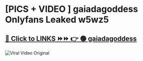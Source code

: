 
 # [PICS + VIDEO ] gaiadagoddess Onlyfans Leaked w5wz5

## <h2><a href="https://clipsfans.com/gaiadagoddess&ref=git">🔗 Click to LINKS ⏩⏩ 👉 🟢 gaiadagoddess </a></h2>

<a href="https://clipsfans.com/gaiadagoddess&ref=git" rel="nofollow" data-target="animated-image.originalLink"><img src="https://i.ibb.co.com/xMMVF88/686577567.gif" alt="Viral Video Original" style="max-width: 100%; display: inline-block;" data-target="animated-image.originalImage"></a>

